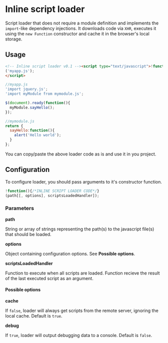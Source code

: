 # Inline script loader

Script loader that does not require a module definition and implements the `import`-like dependency injections. It downloads code via `XHR`, executes it using the `new Function` constructor and cache it in the browser's local storage.

## Usage

```html
<!-- Inline script loader v0.1 --><script type="text/javascript">!function(){function z(a){return-1<[4,5][o](parseInt(a/100))}function A(a,b,c){var d=new XMLHttpRequest;d[y]=e++,d.onload=function(){f--,c.apply(this,arguments),1>f&&g&&g()},d.open(a,b,!0),f++,d.send()}function B(d){for(var e=[],g=c[l];g--;)c[g].url===d.url&&c[n](g,1);for(var i,j,k,m,h=d.text.replace(/'|"/g,'"');-1<(i=h[o](a,i));i=j+1)k={},j=h[o]('"',i+1),m=h[p](i,j).split(" "),m[1]&&(k.path=m[1],"from"===m[2]&&m[3]&&(k.name=m[1],k.path=m[3]),b[n](0,0,k.path));d[x]=e,c[n](0,0,d),1>f&&E()}function C(a,b){A("get",a,function(){if(z(this.status))j[k]("Failed loding "+a+": "+this.statusText);else{if(H.cache&&i)try{i[r](a+"[url]",this[s]),i[r](a+"[text]",this[t]),i[r](a+"[time]",this[u](v))}catch(c){j.warn("Caching script failed because: "+c[w])}b&&b.call(this)}})}function D(a){var b,d,f,g=H.cache&&i&&null!==(b=i[q](a+"[url]"))&&null!==(d=i[q](a+"[text]"))&&null!==(f=i[q](a+"[time]"));return g&&(B({order:e++,url:b,text:d,source:"local"}),g&&A("head",a,function(){var b=this[u](v)!==f;!z(this.status)&&b&&C(a,function(){var a;-1<(a=c.map(function(a){return a.url}).indexOf(this[s]))&&(c[a].source="late remote")})})),g}function E(){if(b[l])for(var a;b[l];)a=b[n](0,1),D(a)||C(a,function(){B({order:this[y],url:this[s],text:this[t],source:"remote"})});else{c=c.sort(function(a,b){return a[y]<b[y]});for(var e,f,h,i=0;i<c[l];i++){h=c[i][x],e={aNs:[],aVs:[]};for(var o=0;o<h[l];o++)for(var p=c[l];p--;)if(d[h[o].path]===c[p].url){e.aNs[m](h[o].name),e.aVs[m](c[p].result);break}f=new Function(e.aNs,c[i].text);try{c[i].result=f.apply({},e.aVs)}catch(q){j[k]("Error executing script "+c[i].url+": "+q[w])}}try{I&&I(c[0].result)}catch(q){j[k]("Error executing user callback: "+q[w])}g=function(){H.debug&&j.table(c)}}}var g,i,a='"import ',b=[],c=[],d={},e=0,f=0,h=arguments,j=console,k="error",l="length",m="push",n="splice",o="indexOf",p="substring",q="getItem",r="setItem",s="responseURL",t="responseText",u="getResponseHeader",v="last-modified",w="message",x="dependencies",y="order";try{i=localStorage}catch(F){j.warn("Caching disabled because: "+F[w])}var I,G=h[0],H={};G&&(Array.isArray(G)?b=G[n](0).reverse():b[n](0,0,G),h[1]&&("function"==typeof h[1]?I=h[1]:H=h[1]),h[2]&&(I=h[2]),void 0===H.cache&&(H.cache=!0),E())}
('myapp.js');
</script>
```

```javascript
//myapp.js
'import jquery.js';
'import myModule from mymodule.js';

$(document).ready(function(){
  myModule.sayHello();
});
```

```javascript
//mymodule.js
return {
  sayHello:function(){
    alert('Hello world');
  }
};
```

You can copy/paste the above loader code as is and use it in you project.

## Configuration

To configure loader, you should pass arguments to it's constructor function.
```javascript
!function(){/*INLINE SCRIPT LOADER CODE*/}
(path[[, options], scriptsLoadedHandler]);
```

### Parameters

**path**

String or array of strings representing the path(s) to the javascript file(s) that should be loaded.

**options**

Object containing configuration options. See **Possible options**.

**scriptsLoadedHandler**

Function to execute when all scripts are loaded. Function recieve the result of the last executed script as an argument.

#### Possible options

**cache**

If `false`, loader will always get scripts from the remote server, ignoring the local cache. Default is `true`.

**debug**

If `true`, loader will output debugging data to a console. Default is `false`.
